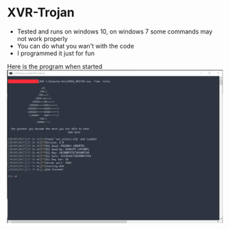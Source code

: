 # XVR-Trojan
- Tested and runs on windows 10, on windows 7 some commands may not work properly
- You can do what you wan't with the code
- I programmed it just for fun

Here is the program when started
  ![Alt text](image1.png)
